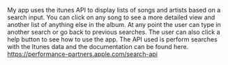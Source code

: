 My app uses the itunes API to display lists of songs and artists based on a search input. You can click on any song to see a more detailed view and another list of anything else in the album. At any point the user can type in another search
or go back to previous searches. The user can also click a help button to see how to use the app. The API used is perform searches with the Itunes data and the documentation can be found here. https://performance-partners.apple.com/search-api
